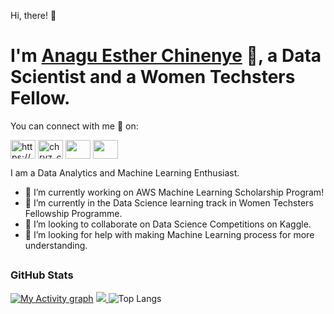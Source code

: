 Hi, there! 👋

# I'm [Anagu Esther Chinenye](https://anaest-py.github.io/My-Portfolio/) :slightly_smiling_face:, a Data Scientist and a Women Techsters Fellow.

 You can connect with me :handshake: on:
 
<a href="https://www.linkedin.com/in/esther-anagu/" target="blank"><img align="center" src="https://user-images.githubusercontent.com/65473425/127322282-7425390a-7189-4369-af5b-fb06ff765017.png" alt="https://www.linkedin.com/ju-alaba-b038b51b4/" height="30" width="40" /></a>
<a href="https://twitter.com/Starr_Anagxy" target="blank"><img align="center" src="https://user-images.githubusercontent.com/65473425/127322538-98e168fb-a6e6-4790-a412-aa53cdaff612.png" alt="chryz_codez" height="30" width="40" /></a> 
<a href="https://web.facebook.com/anagu.esther.5/" target="blank"><img align="center" src="https://user-images.githubusercontent.com/65473425/127181595-6f0fb2fd-9ebb-4c79-b762-8072881bcd7d.png" height="30" width="40" /></a>
<a href="https://www.instagram.com/anaest_in_tech/" target="blank"><img align="center" src="https://user-images.githubusercontent.com/65473425/127182240-9dc14b67-aa84-43d9-abdd-49800606d7c3.png" height="30" width="40" /></a>

I am a Data Analytics and Machine Learning Enthusiast.

- 🔭 I’m currently working on AWS Machine Learning Scholarship Program!
- 🌱 I’m currently in the Data Science learning track in Women Techsters Fellowship Programme.
- 👯 I’m looking to collaborate on Data Science Competitions on Kaggle.
- 🤔 I’m looking for help with making Machine Learning process for more understanding.
 
 ## <h3 align="left">GitHub Stats</h3>
[![My Activity graph](https://activity-graph.herokuapp.com/graph?username=Anaest-py&theme=xcode)](https://git.io/Anaest-py)
<a href="">
  <img align="centre" src="https://github-readme-stats.vercel.app/api?username=Anaest-py&count_private=true&include_all_commits=true&show_icons=true&title_color=007bff&text_color=e7e7e7&icon_color=007bff&bg_color=171c28" />
<a />
  ![Top Langs](https://github-readme-stats.vercel.app/api/top-langs/?username=Anaest-py&layout=compact&title_color=007bff&text_color=e7e7e7&icon_color=007bff&bg_color=171c28)

